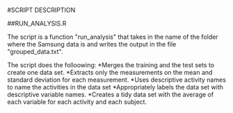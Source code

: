 #SCRIPT DESCRIPTION

##RUN_ANALYSIS.R

The script is a function "run_analysis" that takes in the name of the folder where the Samsung data is and writes the output in the file "grouped_data.txt".

The script does the folloowing:
*Merges the training and the test sets to create one data set.
*Extracts only the measurements on the mean and standard deviation for each measurement. 
*Uses descriptive activity names to name the activities in the data set
*Appropriately labels the data set with descriptive variable names. 
*Creates a tidy data set with the average of each variable for each activity and each subject.

